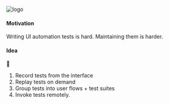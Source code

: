 ![logo](https://raw.githubusercontent.com/siddharthkp/vhs/master/logo.gif)

#### Motivation

Writing UI automation tests is hard. Maintaining them is harder.

#### Idea

:vhs: 

1. Record tests from the interface
2. Replay tests on demand
3. Group tests into user flows + test suites
4. Invoke tests remotely.
